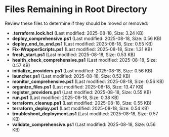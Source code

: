 # Files Remaining in Root Directory

Review these files to determine if they should be moved or removed:

- **.terraform.lock.hcl** (Last modified: 2025-08-18, Size: 3.24 KB)
- **deploy_comprehensive.ps1** (Last modified: 2025-08-18, Size: 0.56 KB)
- **deploy_end_to_end.ps1** (Last modified: 2025-08-18, Size: 0.55 KB)
- **Fix-WrapperScripts.ps1** (Last modified: 2025-08-18, Size: 1.31 KB)
- **fresh_start.ps1** (Last modified: 2025-08-18, Size: 0.53 KB)
- **health_check_comprehensive.ps1** (Last modified: 2025-08-18, Size: 0.57 KB)
- **initialize_providers.ps1** (Last modified: 2025-08-18, Size: 0.56 KB)
- **launcher.ps1** (Last modified: 2025-08-18, Size: 0.52 KB)
- **monitor_comprehensive.ps1** (Last modified: 2025-08-18, Size: 0.56 KB)
- **organize_files.ps1** (Last modified: 2025-08-18, Size: 13.47 KB)
- **register_providers.ps1** (Last modified: 2025-08-18, Size: 0.55 KB)
- **run.ps1** (Last modified: 2025-08-18, Size: 0.38 KB)
- **terraform_cleanup.ps1** (Last modified: 2025-08-18, Size: 0.55 KB)
- **terraform_deploy.ps1** (Last modified: 2025-08-18, Size: 0.54 KB)
- **troubleshoot_deployment.ps1** (Last modified: 2025-08-18, Size: 0.57 KB)
- **validate_comprehensive.ps1** (Last modified: 2025-08-18, Size: 0.56 KB)

